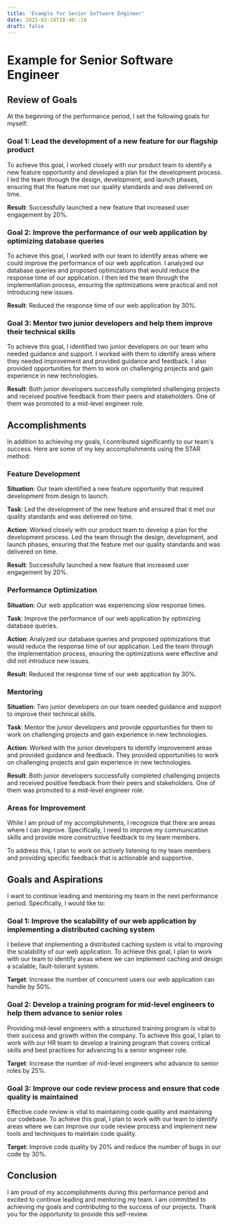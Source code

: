 ```yaml
---
title: 'Example for Senior Software Engineer'
date: 2025-02-18T18:40::10
draft: false
---
```


# Example for Senior Software Engineer

## **Review of Goals**

At the beginning of the performance period, I set the following goals for myself:

### **Goal 1: Lead the development of a new feature for our flagship product**

To achieve this goal, I worked closely with our product team to identify a new feature opportunity and developed a plan for the development process. I led the team through the design, development, and launch phases, ensuring that the feature met our quality standards and was delivered on time.

**Result**: Successfully launched a new feature that increased user engagement by 20%.

### **Goal 2: Improve the performance of our web application by optimizing database queries**

To achieve this goal, I worked with our team to identify areas where we could improve the performance of our web application. I analyzed our database queries and proposed optimizations that would reduce the response time of our application. I then led the team through the implementation process, ensuring the optimizations were practical and not introducing new issues.

**Result**: Reduced the response time of our web application by 30%.

### **Goal 3: Mentor two junior developers and help them improve their technical skills**

To achieve this goal, I identified two junior developers on our team who needed guidance and support. I worked with them to identify areas where they needed improvement and provided guidance and feedback. I also provided opportunities for them to work on challenging projects and gain experience in new technologies.

**Result**: Both junior developers successfully completed challenging projects and received positive feedback from their peers and stakeholders. One of them was promoted to a mid-level engineer role.

## **Accomplishments**

In addition to achieving my goals, I contributed significantly to our team's success. Here are some of my key accomplishments using the STAR method:

### **Feature Development**

**Situation**: Our team identified a new feature opportunity that required development from design to launch.

**Task**: Led the development of the new feature and ensured that it met our quality standards and was delivered on time.

**Action**: Worked closely with our product team to develop a plan for the development process. Led the team through the design, development, and launch phases, ensuring that the feature met our quality standards and was delivered on time.

**Result**: Successfully launched a new feature that increased user engagement by 20%.

### **Performance Optimization**

**Situation**: Our web application was experiencing slow response times.

**Task**: Improve the performance of our web application by optimizing database queries.

**Action**: Analyzed our database queries and proposed optimizations that would reduce the response time of our application. Led the team through the implementation process, ensuring the optimizations were effective and did not introduce new issues.

**Result**: Reduced the response time of our web application by 30%.

### **Mentoring**

**Situation**: Two junior developers on our team needed guidance and support to improve their technical skills.

**Task**: Mentor the junior developers and provide opportunities for them to work on challenging projects and gain experience in new technologies.

**Action**: Worked with the junior developers to identify improvement areas and provided guidance and feedback. They provided opportunities to work on challenging projects and gain experience in new technologies.

**Result**: Both junior developers successfully completed challenging projects and received positive feedback from their peers and stakeholders. One of them was promoted to a mid-level engineer role.

### **Areas for Improvement**

While I am proud of my accomplishments, I recognize that there are areas where I can improve. Specifically, I need to improve my communication skills and provide more constructive feedback to my team members.

To address this, I plan to work on actively listening to my team members and providing specific feedback that is actionable and supportive.

## **Goals and Aspirations**

I want to continue leading and mentoring my team in the next performance period. Specifically, I would like to:

### **Goal 1: Improve the scalability of our web application by implementing a distributed caching system**

I believe that implementing a distributed caching system is vital to improving the scalability of our web application. To achieve this goal, I plan to work with our team to identify areas where we can implement caching and design a scalable, fault-tolerant system.

**Target**: Increase the number of concurrent users our web application can handle by 50%.

### **Goal 2: Develop a training program for mid-level engineers to help them advance to senior roles**

Providing mid-level engineers with a structured training program is vital to their success and growth within the company. To achieve this goal, I plan to work with our HR team to develop a training program that covers critical skills and best practices for advancing to a senior engineer role.

**Target**: Increase the number of mid-level engineers who advance to senior roles by 25%.

### Goal 3: Improve our code review process and ensure that code quality is maintained

Effective code review is vital to maintaining code quality and maintaining our codebase. To achieve this goal, I plan to work with our team to identify areas where we can improve our code review process and implement new tools and techniques to maintain code quality.

**Target**: Improve code quality by 20% and reduce the number of bugs in our code by 30%.

## Conclusion

I am proud of my accomplishments during this performance period and excited to continue leading and mentoring my team. I am committed to achieving my goals and contributing to the success of our projects. Thank you for the opportunity to provide this self-review.
